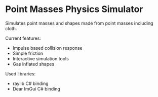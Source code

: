 # Point Masses Physics Simulator

Simulates point masses and shapes made from point masses including cloth.

Current features:
- Impulse based collision response
- Simple friction
- Interactive simulation tools
- Gas inflated shapes

Used libraries:
- raylib C# binding
- Dear ImGui C# binding
